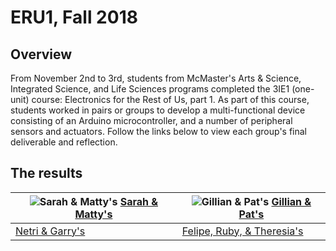 # ERU1, Fall 2018

## Overview
From November 2nd to 3rd, students from McMaster's Arts & Science, Integrated Science, and Life Sciences programs completed the 3IE1 (one-unit) course: Electronics for the Rest of Us, part 1. 
As part of this course, students worked in pairs or groups to develop a multi-functional device consisting of an Arduino microcontroller, and a number of peripheral sensors and actuators. Follow the links below to view each group's final deliverable and reflection.

## The results

|![Sarah & Matty's](http://img.youtube.com/vi/XrzZuxOnezI/0.jpg) [Sarah & Matty's](https://3ie1.github.io/ERU1-2018/SarahMatty.html) |![Gillian & Pat's](http://img.youtube.com/vi/k-AcbdcC7Xk/0.jpg) [Gillian & Pat's](https://3ie1.github.io/ERU1-2018/PatGillian.html)|
|---|---|
|[Netri & Garry's](https://3ie1.github.io/ERU1-2018/NetriGarry.html)|[Felipe, Ruby, & Theresia's](https://3ie1.github.io/ERU1-2018/FelipeRubyTheresia.html)|



